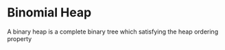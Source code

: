 # Binomial Heap

A binary heap is a complete binary tree which satisfying the heap ordering property

